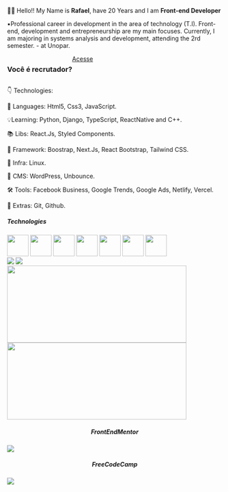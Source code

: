 👋🏻 Hello!! My Name is **Rafael**, have 20 Years and I am **Front-end Developer**

▪️Professional career in development in the area of technology (T.I). Front-end, development and entrepreneurship are my main focuses. Currently, I am majoring in systems analysis and development, attending the 2rd semester. - at Unopar.

<div style="display: flex; align: center" >
  <div>
    <h3>Você é recrutador?</h3> 
  </div> 
  <div> 
    <a href="https://rafael-doctom.github.io/dataRecruiter/"> Acesse </a>
  </div>
</div>

👇 Technologies:

📌 Languages: Html5, Css3, JavaScript.

💡Learning: Python, Django, TypeScript, ReactNative and C++.

📚 Libs: React.Js, Styled Components.

💾 Framework: Boostrap, Next.Js, React Bootstrap, Tailwind CSS.

🔌 Infra: Linux.

🔧 CMS: WordPress, Unbounce.

🛠️ Tools: Facebook Business, Google Trends, Google Ads, Netlify, Vercel.

🎁 Extras: Git, Github.

<div class="tech"> 
 <h5>Technologies</h5>  
</div>
<div class="image">
    <img src="https://cdn-icons-png.flaticon.com/512/919/919827.png" width:"50px" height="50px"/>
     <img src="https://logospng.org/download/css-3/logo-css-3-768.png" width:"50px" height="50px"/>
    <img src="https://upload.wikimedia.org/wikipedia/commons/thumb/9/99/Unofficial_JavaScript_logo_2.svg/2048px-Unofficial_JavaScript_logo_2.svg.png" width:"50px" height="50px"/>
     <img src="https://user-images.githubusercontent.com/57225298/137393344-697106d2-7eca-4109-98f9-613a179d842c.png" width:"50px" height="50px"/>
     <img src="https://user-images.githubusercontent.com/57225298/137393792-5fe41289-4622-4b42-bef7-79360c437f04.png" width:"50px" height="50px"/>
 <img src="https://user-images.githubusercontent.com/57225298/137394014-4c7b2869-a8bf-467d-b055-3e48d4e4b7a3.png" width:"50px" height="50px"/>
 <img src="https://git-scm.com/images/logos/downloads/Git-Icon-1788C.png" width:"50px" height="50px"/>
 </div>

<div>
 <a href="https://www.linkedin.com/in/rafael-pinto-da-silva/" alt="Linkedin">
  <img src="https://img.shields.io/badge/-Linkedin-0e76a8?style=flat-square&logo=Linkedin&logoColor=white&link=https://www.linkedin.com/in/rafael-pinto-da-silva/" /></a> <a href="https://api.whatsapp.com/send?phone=5515996563234" alt="WhatsApp">
  <img src="https://img.shields.io/badge/-WhatsApp-25d366?style=flat-square&labelColor=25d366&logo=whatsapp&logoColor=white&link=https://api.whatsapp.com/send?phone=5515996563234"/></a>
  </div>
<!--  <a href="https://www.frontendmentor.io/profile/Rafael-doctom" > 👇 FrontEndMentor </a> 
 <a href="https://www.freecodecamp.org/rafael_pinto" > 👇 FreeCodeCamp Mentor </a>  -->
 
<div>
  <img height="180em" width="420em" src="https://github-readme-stats.vercel.app/api?username=Rafael-doctom&show_icons=true&theme=dark&include_all_commits=true&count_private=true"/>
  <img height="180em" width="420em"src="https://github-readme-stats.vercel.app/api/top-langs/?username=Rafael-doctom&layout=compact&langs_count=7&theme=dark"/>
</div>

 
 <div>
 <h5 align="center">FrontEndMentor</h5>
  <a href="https://www.frontendmentor.io/profile/Rafael-doctom">
   <img src="https://user-images.githubusercontent.com/57225298/136476848-18728a5c-fd5c-420d-bcb9-64195b67f71e.png" />
 </a>
  <h5 align="center">FreeCodeCamp</h5>
  <a href="https://www.freecodecamp.org/rafael_pinto">
   <img src="https://miro.medium.com/max/400/1*QD92-ToXuIfd-SyzchNrZA.png" />
 </a>
</div>
 


<!--   ![Snake animation](https://github.com/TassioSales/TassioSales/blob/output/github-contribution-grid-snake.svg)
 -->
